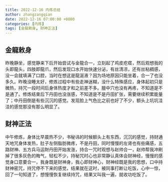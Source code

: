```yaml
---
title: 2022-12-16 内炼总结
author: zhangzangqian
date: 2022-12-16 07:00:00 +0800
categories: [内炼]
tags: [金龍敕身, 财神正法]
---
```


## 金龍敕身

昨晚静坐，感觉静来下后开始尝试与金龍合一，立刻起了鸡皮疙瘩，然后观想我的头即龍头，四肢即龍爪，然后发现口水开始快速分泌，有丝清凉，还有丝粘稠感，没一会就填满了口腔，当时在想这是龍涎液？因为场地原因只能坐着，合一了也没多久。昨晚没睡太好，修炼过程中有些走神迷糊，没什么特殊感应，身体起初只是微热，持咒一段时间后身体热度才和之前差不多。膻中穴也没有再疼，不知道是不是通了。修炼结束后下丹田也没涨感，不知道是不是丹田扩张，需要继续积累能量了；中丹田倒是有些沉沉的感觉。发现脸上气色比之前也好了不少，额头上坑坑洼洼的感觉那没有那么明显了。

## 财神正法

中午修炼，身体比早晨热不少，书秘讳的时候额头上有东西，沉沉的感觉，持财通天地咒身体发热，肚子左侧脂肪微疼，不是丹田，同时慢慢的左肾也有些痛感，五路财神、五方兵马运財丹田开始发涨，持合一咒时观想与赵帅合一，赵帅帮我冲刷掉了很多灰色的晦气，轻松不少，持秘咒时心也非常静认真体会财神经，慢慢的感觉身口意要合一，我身既是财神身，我心即财神心，财神经既是我的思想，口中持财神密咒，持咒停不下来的感觉，结果就在这时，被同事打断让吃饭，心中一惊，回了一句知道了，想慢慢恢复继续持咒，结果又叫我一遍，就收功吃饭了。